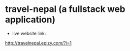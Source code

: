 # travel-nepal (a fullstack web application)

* live website link: 

http://travelnepal.epizy.com/?i=1
